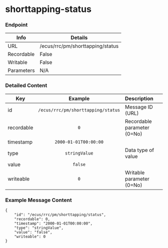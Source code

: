# shorttapping-status



### Endpoint

| Info  | Details |
| ------------- | ------------- |
| URL   | /ecus/rrc/pm/shorttapping/status   |
| Recordable   | False   |
| Writable   | False   |
| Parameters  | N/A |

### Detailed Content

|  Key  | Example | Description |
| ------------- | :------: | :------------------------------ |
|  id | `/ecus/rrc/pm/shorttapping/status` | Message ID (URL) |
|  recordable | `0` | Recordable parameter (0=No) |
|  timestamp | `2000-01-01T00:00:00` |  |
|  type | `stringValue` | Data type of value |
|  value | `false` |  |
|  writeable | `0` | Writable parameter (0=No) |



### Example Message Content
```
{
    "id": "/ecus/rrc/pm/shorttapping/status",
    "recordable": 0,
    "timestamp": "2000-01-01T00:00:00",
    "type": "stringValue",
    "value": "false",
    "writeable": 0
}
```
